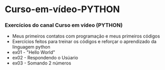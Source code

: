 # Curso-em-vídeo-PYTHON
### Exercícios do canal Curso em vídeo (PYTHON)  

- Meus primeiros contatos com programação e meus primeiros códigos
- Exercícios feitos para treinar os códigos e reforçar o aprendizado da linguagem python
- ex01 - "Hello World"
- ex02 - Respondendo o Usúario
- ex03 - Somando 2 números
